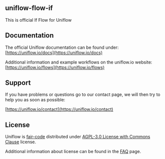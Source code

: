 uniflow-flow-if
---------------

This is official If Flow for Uniflow

## Documentation

The official Uniflow documentation can be found under: [https://uniflow.io/docs](https://uniflow.io/docs)

Additional information and example workflows on the uniflow.io website: [https://uniflow.io/flows](https://uniflow.io/flows)

## Support

If you have problems or questions go to our contact page, we will then try to help you as soon as possible:

[https://uniflow.io/contact](https://uniflow.io/contact)

## License

Uniflow is [fair-code](http://faircode.io) distributed under [AGPL-3.0 License with Commons Clause](https://github.com/uniflow-io/uniflow/blob/1.x/LICENSE.md) license.

Additional information about license can be found in the [FAQ](https://uniflow.io/docs/faq#which-license-does-uniflow-use) page.
